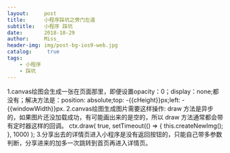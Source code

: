 ```yaml
---
layout:     post
title:      小程序踩坑之旁门左道
subtitle:   小程序 踩坑
date:       2018-10-29
author:     Miss_
header-img: img/post-bg-ios9-web.jpg
catalog: 	 true
tags:
    - 小程序
    - 踩坑
---
```

1.canvas绘图会生成一张在页面那里，即便设置opacity：0；display：none;都没有；解决方法是：position: absolute;top: -{{cHeight}}px;left: -{{windowWidth}}px.
2.canvas绘图生成图片需要这样操作:
draw 方法是异步的，如果图片还没加载成功，有可能画出来的是空的，所以 draw 方法通常都会带有定时器这样的回调。
ctx.draw(
  true,
  setTimeout(() => {
    this.createNewImg();
  }, 1000)
);
3.分享出去的详情页进入小程序是没有返回按钮的，只能自己带多参数判断，分享进来的加多一次跳转到首页再进入详情页。
